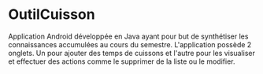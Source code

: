 # OutilCuisson
Application Android développée en Java ayant pour but de synthétiser les connaissances accumulées au cours du semestre.
L'application possède 2 onglets. Un pour ajouter des temps de cuissons et l'autre pour les visualiser et effectuer des actions comme le supprimer de la liste ou le modifier.
